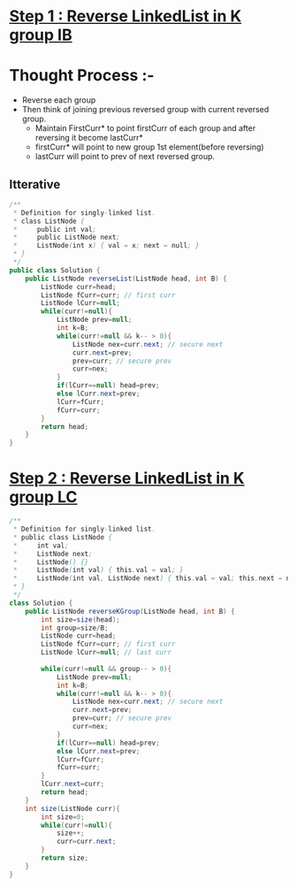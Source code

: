 # [**Step 1 : Reverse LinkedList in K group IB**](https://www.interviewbit.com/problems/k-reverse-linked-list/)
# Thought Process :-
- Reverse each group
- Then think of joining previous reversed group with current reversed group.
    - Maintain FirstCurr* to point firstCurr of each group and after reversing it become lastCurr*
    - firstCurr* will point to new group 1st element(before reversing)
    - lastCurr will point to prev of next reversed group.
## Itterative
```java
/**
 * Definition for singly-linked list.
 * class ListNode {
 *     public int val;
 *     public ListNode next;
 *     ListNode(int x) { val = x; next = null; }
 * }
 */
public class Solution {
    public ListNode reverseList(ListNode head, int B) {
        ListNode curr=head;
        ListNode fCurr=curr; // first curr
        ListNode lCurr=null;
        while(curr!=null){
            ListNode prev=null;
            int k=B;
            while(curr!=null && k-- > 0){
                ListNode nex=curr.next; // secure next
                curr.next=prev;
                prev=curr; // secure prev
                curr=nex;
            }
            if(lCurr==null) head=prev;
            else lCurr.next=prev;
            lCurr=fCurr;
            fCurr=curr;
        }
        return head;
    }
}
```
# [**Step 2 : Reverse LinkedList in K group LC**](https://leetcode.com/problems/reverse-nodes-in-k-group/)
```java
/**
 * Definition for singly-linked list.
 * public class ListNode {
 *     int val;
 *     ListNode next;
 *     ListNode() {}
 *     ListNode(int val) { this.val = val; }
 *     ListNode(int val, ListNode next) { this.val = val; this.next = next; }
 * }
 */
class Solution {
    public ListNode reverseKGroup(ListNode head, int B) {
        int size=size(head);
        int group=size/B;
        ListNode curr=head;
        ListNode fCurr=curr; // first curr
        ListNode lCurr=null; // last curr
        
        while(curr!=null && group-- > 0){
            ListNode prev=null;
            int k=B;
            while(curr!=null && k-- > 0){
                ListNode nex=curr.next; // secure next
                curr.next=prev;
                prev=curr; // secure prev
                curr=nex;
            }
            if(lCurr==null) head=prev;
            else lCurr.next=prev;
            lCurr=fCurr;
            fCurr=curr;
        }
        lCurr.next=curr;
        return head;
    }
    int size(ListNode curr){
        int size=0;
        while(curr!=null){
            size++;
            curr=curr.next;    
        }
        return size;
    }
}
```